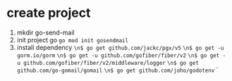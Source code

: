 # create project 
1. mkdir go-send-mail
2. init project go `go mod init gosendmail`
3. install dependency 
    `\n$ go get github.com/jackc/pgx/v5`
    `\n$ go get -u gorm.io/gorm`
    `\n$ go get -u github.com/gofiber/fiber/v2` 
    `\n$ go get -u github.com/gofiber/fiber/v2/middleware/logger`
    `\n$ go get github.com/go-gomail/gomail`
    `\n$ go get github.com/joho/godotenv`
`